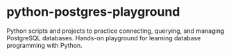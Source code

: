 # python-postgres-playground
Python scripts and projects to practice connecting, querying, and managing PostgreSQL databases. Hands-on playground for learning database programming with Python.
